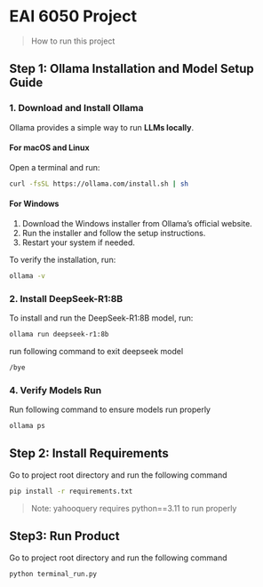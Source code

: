 # EAI 6050 Project

> How to run this project

## Step 1: **Ollama Installation and Model Setup Guide**

### **1. Download and Install Ollama**

Ollama provides a simple way to run **LLMs locally**.

#### **For macOS and Linux**

Open a terminal and run:

```bash
curl -fsSL https://ollama.com/install.sh | sh
```

#### **For Windows**

1. Download the Windows installer from Ollama’s official website.
2. Run the installer and follow the setup instructions.
3. Restart your system if needed.

To verify the installation, run:

```bash
ollama -v
```

### **2. Install DeepSeek-R1:8B**

To install and run the DeepSeek-R1:8B model, run:

```bash
ollama run deepseek-r1:8b
```

run following command to exit deepseek model

```bash
/bye
```

### **4. Verify Models Run**

Run following command to ensure models run properly

```bash
ollama ps
```

## Step 2: **Install Requirements**

Go to project root directory and run the following command

```bash
pip install -r requirements.txt
```

> Note: yahooquery requires python==3.11 to run properly


## Step3: **Run Product**

Go to project root directory and run the following command

```bash
python terminal_run.py
```
